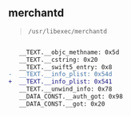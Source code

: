 ## merchantd

> `/usr/libexec/merchantd`

```diff

   __TEXT.__objc_methname: 0x5d
   __TEXT.__cstring: 0x20
   __TEXT.__swift5_entry: 0x8
-  __TEXT.__info_plist: 0x54d
+  __TEXT.__info_plist: 0x541
   __TEXT.__unwind_info: 0x78
   __DATA_CONST.__auth_got: 0x98
   __DATA_CONST.__got: 0x20

```
